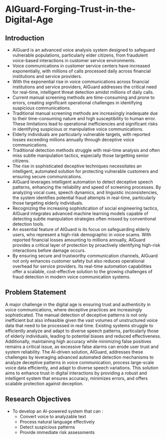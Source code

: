# AIGuard-Forging-Trust-in-the-Digital-Age

## Introduction
- AIGuard is an advanced voice analysis system designed to safeguard vulnerable populations, particularly elder citizens, from fraudulent voice-based interactions in customer service environments.
- Voice communications in customer service centers have increased exponentially, with millions of calls processed daily across financial institutions and service providers.
- With the exponential rise in voice communications across financial institutions and service providers, AIGuard addresses the critical need for real-time, intelligent threat detection amidst millions of daily calls.
- Current manual screening methods are time-consuming and prone to errors, creating significant operational challenges in identifying suspicious communications.
- Traditional manual screening methods are increasingly inadequate due to their time-consuming nature and high susceptibility to human error. These limitations lead to operational inefficiencies and significant risks in identifying suspicious or manipulative voice communications.
- Elderly individuals are particularly vulnerable targets, with reported losses exceeding millions annually through deceptive voice communications.
- Traditional detection methods struggle with real-time analysis and often miss subtle manipulation tactics, especially those targetting senior citizens.
- The rise in sophisticated deceptive techniques necessitates an intelligent, automated solution for protecting vulnerable customers and ensuring secure communications.
- AIGuard leverages intelligent automation to detect deceptive speech patterns, enhancing the reliability and speed of screening processes. By analyzing vocal cues, speech dynamics, and linguistic inconsistencies, the system identifies potential fraud attempts in real-time, particularly those targeting elderly individuals.
- Recognizing the increasing sophistication of social engineering tactics, AIGuard integrates advanced machine learning models capable of detecting subtle manipulation strategies often missed by conventional detection tools.
- An essential feature of AIGuard is its focus on safeguarding elderly users, who represent a high-risk demographic in voice scams. With reported financial losses amounting to millions annually, AIGuard provides a critical layer of protection by proactively identifying high-risk interactions before damage occurs.
- By ensuring secure and trustworthy communication channels, AIGuard not only enhances customer safety but also reduces operational overhead for service providers. Its real-time automation capabilities offer a scalable, cost-effective solution to the growing challenges of fraud detection in modern voice communication systems.

## Problem Statement
A major challenge in the digital age is ensuring trust and authenticity in voice communications, where deceptive practices are increasingly sophisticated. The manual detection of deceptive patterns is not only inefficient but also infeasible given the vast volumes of unstructured voice data that need to be processed in real time. Existing systems struggle to efficiently analyze and adapt to diverse speech patterns, particularly those of elderly individuals, leading to potential biases and reduced effectiveness. Additionally, maintaining high accuracy while minimizing false positives remains a critical issue, as excessive false alarms can erode user trust and system reliability. The AI-driven solution, AIGuard, addresses these challenges by leveraging advanced automated detection mechanisms to analyze deceptive patterns in voice communication, process large-scale voice data efficiently, and adapt to diverse speech variations. This solution aims to enhance trust in digital interactions by providing a robust and intelligent system that ensures accuracy, minimizes errors, and offers scalable protection against deception.

## Research Objectives
- To develop an AI-powered system that can :
  - Convert voice to analyzable text
  - Process natural language effectively
  - Detect suspicious patterns
  - Provide immediate risk assessments
